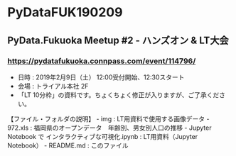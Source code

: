 # PyDataFUK190209

## PyData.Fukuoka Meetup #2 - ハンズオン & LT大会
### https://pydatafukuoka.connpass.com/event/114796/
- 日時 : 2019年2月9日（土） 12:00受付開始、12:30スタート
- 会場 : トライアル本社 2F
- 「LT 10分枠」の資料です。ちょくちょく修正が入りますが、ご了承ください。
<P>
【ファイル・フォルダの説明】
 - img : LT用資料で使用する画像データ
 - 972.xls : 福岡県のオープンデータ　年齢別、男女別人口の推移
 - Jupyter Notebook で インタラクティブな可視化.ipynb : LT用資料（Jupyter Notebook）
 - README.md : このファイル
